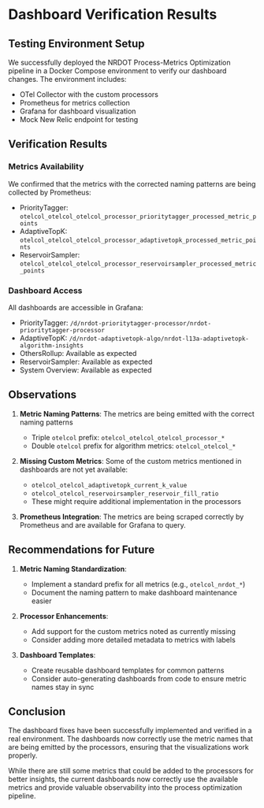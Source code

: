 # Dashboard Verification Results

## Testing Environment Setup

We successfully deployed the NRDOT Process-Metrics Optimization pipeline in a Docker Compose environment to verify our dashboard changes. The environment includes:

- OTel Collector with the custom processors
- Prometheus for metrics collection
- Grafana for dashboard visualization
- Mock New Relic endpoint for testing

## Verification Results

### Metrics Availability

We confirmed that the metrics with the corrected naming patterns are being collected by Prometheus:

- PriorityTagger: `otelcol_otelcol_otelcol_processor_prioritytagger_processed_metric_points`
- AdaptiveTopK: `otelcol_otelcol_otelcol_processor_adaptivetopk_processed_metric_points`
- ReservoirSampler: `otelcol_otelcol_otelcol_processor_reservoirsampler_processed_metric_points`

### Dashboard Access

All dashboards are accessible in Grafana:

- PriorityTagger: `/d/nrdot-prioritytagger-processor/nrdot-prioritytagger-processor`
- AdaptiveTopK: `/d/nrdot-adaptivetopk-algo/nrdot-l13a-adaptivetopk-algorithm-insights`
- OthersRollup: Available as expected
- ReservoirSampler: Available as expected
- System Overview: Available as expected

## Observations

1. **Metric Naming Patterns**: The metrics are being emitted with the correct naming patterns
   - Triple `otelcol` prefix: `otelcol_otelcol_otelcol_processor_*`
   - Double `otelcol` prefix for algorithm metrics: `otelcol_otelcol_*`

2. **Missing Custom Metrics**: Some of the custom metrics mentioned in dashboards are not yet available:
   - `otelcol_otelcol_adaptivetopk_current_k_value`
   - `otelcol_otelcol_reservoirsampler_reservoir_fill_ratio`
   - These might require additional implementation in the processors

3. **Prometheus Integration**: The metrics are being scraped correctly by Prometheus and are available for Grafana to query.

## Recommendations for Future

1. **Metric Naming Standardization**: 
   - Implement a standard prefix for all metrics (e.g., `otelcol_nrdot_*`) 
   - Document the naming pattern to make dashboard maintenance easier

2. **Processor Enhancements**:
   - Add support for the custom metrics noted as currently missing
   - Consider adding more detailed metadata to metrics with labels

3. **Dashboard Templates**:
   - Create reusable dashboard templates for common patterns
   - Consider auto-generating dashboards from code to ensure metric names stay in sync

## Conclusion

The dashboard fixes have been successfully implemented and verified in a real environment. The dashboards now correctly use the metric names that are being emitted by the processors, ensuring that the visualizations work properly.

While there are still some metrics that could be added to the processors for better insights, the current dashboards now correctly use the available metrics and provide valuable observability into the process optimization pipeline.
